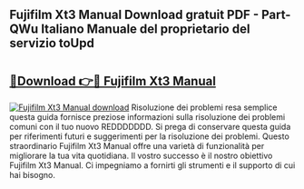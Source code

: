## Fujifilm Xt3 Manual Download gratuit PDF - Part-QWu Italiano Manuale del proprietario del servizio toUpd

# <h2><a href="http://dfbr8xk.blite.top/?on=Fujifilm+Xt3+Manual">🔗Download 👉🔴 Fujifilm Xt3 Manual</a></h2>

[![Fujifilm Xt3 Manual download](https://i.imgur.com/lujVjoI.png)](http://dfbr8xk.blite.top/?on=Fujifilm+Xt3+Manual)
Risoluzione dei problemi resa semplice questa guida fornisce preziose informazioni sulla risoluzione dei problemi comuni con il tuo nuovo REDDDDDDD. Si prega di conservare questa guida per riferimenti futuri e suggerimenti per la risoluzione dei problemi. Questo straordinario Fujifilm Xt3 Manual offre una varietà di funzionalità per migliorare la tua vita quotidiana. Il vostro successo è il nostro obiettivo Fujifilm Xt3 Manual. Ci impegniamo a fornirti gli strumenti e il supporto di cui hai bisogno.
